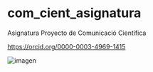 # com_cient_asignatura
Asignatura Proyecto de Comunicació Cientifica 

https://orcid.org/0000-0003-4969-1415

![imagen](https://user-images.githubusercontent.com/79866549/226568387-14442565-9cd0-49a7-bc79-8232657e4c68.png)
